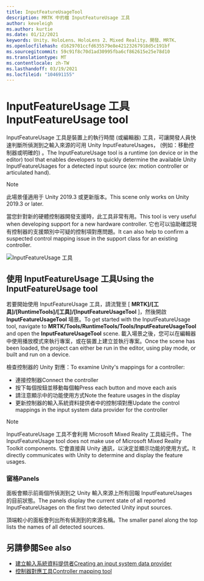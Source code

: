 ```yaml
---
title: InputFeatureUsageTool
description: MRTK 中的檔 InputFeatureUsage 工具
author: keveleigh
ms.author: kurtie
ms.date: 01/12/2021
keywords: Unity、HoloLens、HoloLens 2、Mixed Reality、開發、MRTK、
ms.openlocfilehash: d1629701ccfd635579e8e42123267918d5c191bf
ms.sourcegitcommit: 59c91f8c70d1ad30995fba6cf862615e25e78d10
ms.translationtype: MT
ms.contentlocale: zh-TW
ms.lasthandoff: 03/19/2021
ms.locfileid: "104691155"
---
```

# <a name="inputfeatureusage-tool"></a><span data-ttu-id="4e020-104">InputFeatureUsage 工具</span><span class="sxs-lookup"><span data-stu-id="4e020-104">InputFeatureUsage tool</span></span>

<span data-ttu-id="4e020-105">InputFeatureUsage 工具是裝置上的執行時間 (或編輯器) 工具，可讓開發人員快速判斷所偵測到之輸入來源的可用 Unity InputFeatureUsages， (例如：移動控制器或明確的) 。</span><span class="sxs-lookup"><span data-stu-id="4e020-105">The InputFeatureUsage tool is a runtime (on device or in the editor) tool that enables developers to quickly determine the available Unity InputFeatureUsages for a detected input source (ex: motion controller or articulated hand).</span></span>

> [!NOTE]
> <span data-ttu-id="4e020-106">此場景僅適用于 Unity 2019.3 或更新版本。</span><span class="sxs-lookup"><span data-stu-id="4e020-106">This scene only works on Unity 2019.3 or later.</span></span>

<span data-ttu-id="4e020-107">當您針對新的硬體控制器開發支援時，此工具非常有用。</span><span class="sxs-lookup"><span data-stu-id="4e020-107">This tool is very useful when developing support for a new hardware controller.</span></span> <span data-ttu-id="4e020-108">它也可以協助確認現有控制器的支援類別中可疑的控制項對應問題。</span><span class="sxs-lookup"><span data-stu-id="4e020-108">It can also help to confirm a suspected control mapping issue in the support class for an existing controller.</span></span>

![InputFeatureUsage 工具](../images/controller-mapping-tool/InputFeatureUsages.png)

## <a name="using-the-inputfeatureusage-tool"></a><span data-ttu-id="4e020-110">使用 InputFeatureUsage 工具</span><span class="sxs-lookup"><span data-stu-id="4e020-110">Using the InputFeatureUsage tool</span></span>

<span data-ttu-id="4e020-111">若要開始使用 InputFeatureUsage 工具，請流覽至 [ **MRTK]/[工具]/[RuntimeTools]/[工具]/[InputFeatureUsageTool** ]，然後開啟 **InputFeatureUsageTool** 場景。</span><span class="sxs-lookup"><span data-stu-id="4e020-111">To get started with the InputFeatureUsage tool, navigate to **MRTK/Tools/RuntimeTools/Tools/InputFeatureUsageTool** and open the **InputFeatureUsageTool** scene.</span></span> <span data-ttu-id="4e020-112">載入場景之後，您可以在編輯器中使用播放模式來執行專案，或在裝置上建立並執行專案。</span><span class="sxs-lookup"><span data-stu-id="4e020-112">Once the scene has been loaded, the project can either be run in the editor, using play mode, or built and run on a device.</span></span>

<span data-ttu-id="4e020-113">檢查控制器的 Unity 對應：</span><span class="sxs-lookup"><span data-stu-id="4e020-113">To examine Unity's mappings for a controller:</span></span>

- <span data-ttu-id="4e020-114">連接控制器</span><span class="sxs-lookup"><span data-stu-id="4e020-114">Connect the controller</span></span>
- <span data-ttu-id="4e020-115">按下每個按鈕並移動每個軸</span><span class="sxs-lookup"><span data-stu-id="4e020-115">Press each button and move each axis</span></span>
- <span data-ttu-id="4e020-116">請注意顯示中的功能使用方式</span><span class="sxs-lookup"><span data-stu-id="4e020-116">Note the feature usages in the display</span></span>
- <span data-ttu-id="4e020-117">更新控制器的輸入系統資料提供者中的控制項對應</span><span class="sxs-lookup"><span data-stu-id="4e020-117">Update the control mappings in the input system data provider for the controller</span></span>

> [!NOTE]
> <span data-ttu-id="4e020-118">InputFeatureUsage 工具不會利用 Microsoft Mixed Reality 工具組元件。</span><span class="sxs-lookup"><span data-stu-id="4e020-118">The InputFeatureUsage tool does not make use of Microsoft Mixed Reality Toolkit components.</span></span> <span data-ttu-id="4e020-119">它會直接與 Unity 通訊，以決定並顯示功能的使用方式。</span><span class="sxs-lookup"><span data-stu-id="4e020-119">It directly communicates with Unity to determine and display the feature usages.</span></span>

### <a name="panels"></a><span data-ttu-id="4e020-120">窗格</span><span class="sxs-lookup"><span data-stu-id="4e020-120">Panels</span></span>

<span data-ttu-id="4e020-121">面板會顯示前兩個所偵測到之 Unity 輸入來源上所有回報 InputFeatureUsages 的目前狀態。</span><span class="sxs-lookup"><span data-stu-id="4e020-121">The panels display the current state of all reported InputFeatureUsages on the first two detected Unity input sources.</span></span>

<span data-ttu-id="4e020-122">頂端較小的面板會列出所有偵測到的來源名稱。</span><span class="sxs-lookup"><span data-stu-id="4e020-122">The smaller panel along the top lists the names of all detected sources.</span></span>

## <a name="see-also"></a><span data-ttu-id="4e020-123">另請參閱</span><span class="sxs-lookup"><span data-stu-id="4e020-123">See also</span></span>

- [<span data-ttu-id="4e020-124">建立輸入系統資料提供者</span><span class="sxs-lookup"><span data-stu-id="4e020-124">Creating an input system data provider</span></span>](../input/CreateDataProvider.md)
- [<span data-ttu-id="4e020-125">控制器對應工具</span><span class="sxs-lookup"><span data-stu-id="4e020-125">Controller mapping tool</span></span>](ControllerMappingTool.md)
